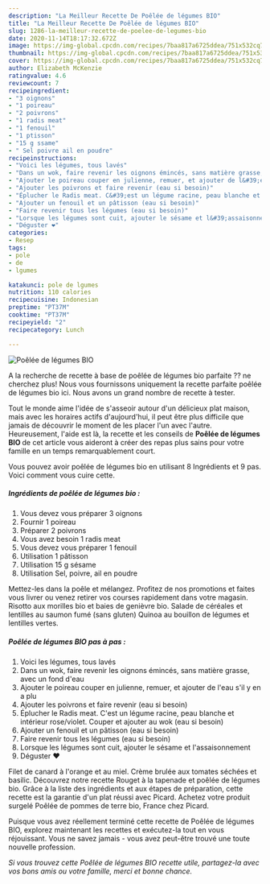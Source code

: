 ```yaml
---
description: "La Meilleur Recette De Poêlée de légumes BIO"
title: "La Meilleur Recette De Poêlée de légumes BIO"
slug: 1286-la-meilleur-recette-de-poelee-de-legumes-bio
date: 2020-11-14T18:17:32.672Z
image: https://img-global.cpcdn.com/recipes/7baa817a6725ddea/751x532cq70/poelee-de-legumes-bio-photo-principale-de-la-recette.jpg
thumbnail: https://img-global.cpcdn.com/recipes/7baa817a6725ddea/751x532cq70/poelee-de-legumes-bio-photo-principale-de-la-recette.jpg
cover: https://img-global.cpcdn.com/recipes/7baa817a6725ddea/751x532cq70/poelee-de-legumes-bio-photo-principale-de-la-recette.jpg
author: Elizabeth McKenzie
ratingvalue: 4.6
reviewcount: 7
recipeingredient:
- "3 oignons"
- "1 poireau"
- "2 poivrons"
- "1 radis meat"
- "1 fenouil"
- "1 ptisson"
- "15 g ssame"
- " Sel poivre ail en poudre"
recipeinstructions:
- "Voici les légumes, tous lavés"
- "Dans un wok, faire revenir les oignons émincés, sans matière grasse, avec un fond d&#39;eau"
- "Ajouter le poireau couper en julienne, remuer, et ajouter de l&#39;eau s&#39;il y en a plu"
- "Ajouter les poivrons et faire revenir (eau si besoin)"
- "Éplucher le Radis meat. C&#39;est un légume racine, peau blanche et intérieur rose/violet. Couper et ajouter au wok (eau si besoin)"
- "Ajouter un fenouil et un pâtisson (eau si besoin)"
- "Faire revenir tous les légumes (eau si besoin)"
- "Lorsque les légumes sont cuit, ajouter le sésame et l&#39;assaisonnement"
- "Déguster ❤️"
categories:
- Resep
tags:
- pole
- de
- lgumes

katakunci: pole de lgumes 
nutrition: 110 calories
recipecuisine: Indonesian
preptime: "PT37M"
cooktime: "PT37M"
recipeyield: "2"
recipecategory: Lunch

---
```



![Poêlée de légumes BIO](https://img-global.cpcdn.com/recipes/7baa817a6725ddea/751x532cq70/poelee-de-legumes-bio-photo-principale-de-la-recette.jpg)

A la recherche de recette à base de poêlée de légumes bio parfaite ?? ne cherchez plus! Nous vous fournissons uniquement la recette parfaite poêlée de légumes bio ici. Nous avons un grand nombre de recette à tester.

Tout le monde aime l'idée de s'asseoir autour d'un délicieux plat maison, mais avec les horaires actifs d'aujourd'hui, il peut être plus difficile que jamais de découvrir le moment de les placer l'un avec l'autre. Heureusement, l'aide est là, la recette et les conseils de <strong> Poêlée de légumes BIO </strong> de cet article vous aideront à créer des repas plus sains pour votre famille en un temps remarquablement court.

<!--inarticleads1-->

Vous pouvez avoir poêlée de légumes bio en utilisant 8 Ingrédients et 9 pas. Voici comment vous cuire cette.

##### Ingrédients de poêlée de légumes bio :

1. Vous devez vous préparer 3 oignons
1. Fournir 1 poireau
1. Préparer 2 poivrons
1. Vous avez besoin 1 radis meat
1. Vous devez vous préparer 1 fenouil
1. Utilisation 1 pâtisson
1. Utilisation 15 g sésame
1. Utilisation  Sel, poivre, ail en poudre


Mettez-les dans la poêle et mélangez. Profitez de nos promotions et faites vous livrer ou venez retirer vos courses rapidement dans votre magasin. Risotto aux morilles bio et baies de genièvre bio. Salade de céréales et lentilles au saumon fumé (sans gluten) Quinoa au bouillon de légumes et lentilles vertes. 

<!--inarticleads2-->

##### Poêlée de légumes BIO pas à pas :

1. Voici les légumes, tous lavés
1. Dans un wok, faire revenir les oignons émincés, sans matière grasse, avec un fond d&#39;eau
1. Ajouter le poireau couper en julienne, remuer, et ajouter de l&#39;eau s&#39;il y en a plu
1. Ajouter les poivrons et faire revenir (eau si besoin)
1. Éplucher le Radis meat. C&#39;est un légume racine, peau blanche et intérieur rose/violet. Couper et ajouter au wok (eau si besoin)
1. Ajouter un fenouil et un pâtisson (eau si besoin)
1. Faire revenir tous les légumes (eau si besoin)
1. Lorsque les légumes sont cuit, ajouter le sésame et l&#39;assaisonnement
1. Déguster ❤️


Filet de canard à l&#39;orange et au miel. Crème brulée aux tomates séchées et basilic. Découvrez notre recette Rouget à la tapenade et poêlée de légumes bio. Grâce à la liste des ingrédients et aux étapes de préparation, cette recette est la garantie d&#39;un plat réussi avec Picard. Achetez votre produit surgelé Poêlée de pommes de terre bio, France chez Picard. 

<!--inarticleads1-->

<p>
Puisque vous avez réellement terminé cette recette de Poêlée de légumes BIO, explorez maintenant les recettes et exécutez-la tout en vous réjouissant. Vous ne savez jamais - vous avez peut-être trouvé une toute nouvelle profession.
</p>

<p>
<i>Si vous trouvez cette Poêlée de légumes BIO recette utile, partagez-la avec vos bons amis ou votre famille, merci et bonne chance.</i>
</p>

